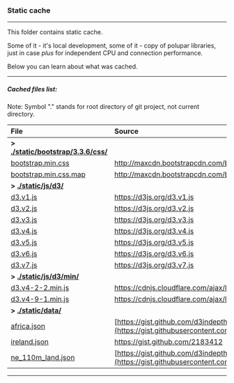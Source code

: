 
### Static cache

---

This folder contains static cache.

Some of it - it's local development, some of it - copy of polupar libraries, just in case *plus* for independent CPU and connection performance.

Below you can learn about what was cached.

---

##### Cached files list:

Note: Symbol "." stands for root directory of git project, not current directory.

| File | Source |
|:-|:-|
| **> [./static/bootstrap/3.3.6/css/](./bootstrap/3.3.6/css/)** |
| [bootstrap.min.css](./bootstrap/3.3.6/css/bootstrap.min.css) | http://maxcdn.bootstrapcdn.com/bootstrap/3.3.6/css/bootstrap.min.css |
| [bootstrap.min.css.map](./bootstrap/3.3.6/css/bootstrap.min.css.map) | http://maxcdn.bootstrapcdn.com/bootstrap/3.3.6/css/bootstrap.min.css.map |
| **> [./static/js/d3/](./d3/)** |
| [d3.v1.js](./d3/d3.v1.js) | https://d3js.org/d3.v1.js |
| [d3.v2.js](./d3/d3.v2.js) | https://d3js.org/d3.v2.js |
| [d3.v3.js](./d3/d3.v3.js) | https://d3js.org/d3.v3.js |
| [d3.v4.js](./d3/d3.v4.js) | https://d3js.org/d3.v4.js |
| [d3.v5.js](./d3/d3.v5.js) | https://d3js.org/d3.v5.js |
| [d3.v6.js](./d3/d3.v6.js) | https://d3js.org/d3.v6.js |
| [d3.v7.js](./d3/d3.v7.js) | https://d3js.org/d3.v7.js |
| **> [./static/js/d3/min/](./d3/min)** |
| [d3.v4-2-2.min.js](./d3/min/d3.v4-2-2.min.js) | https://cdnjs.cloudflare.com/ajax/libs/d3/4.2.2/d3.min.js |
| [d3.v4-9-1.min.js](./d3/min/d3.v4-9-1.min.js) | https://cdnjs.cloudflare.com/ajax/libs/d3/4.9.1/d3.min.js |
| **> [./static/data/](./data/)** |
| [africa.json](./data/africa.json) | [https://gist.github.com/d3indepth/3ccd770923a61f26f55156657e2f51e8/#file-africa-json](https://gist.githubusercontent.com/d3indepth/3ccd770923a61f26f55156657e2f51e8/raw/9a33b25b8d6cfece3bc7ea5379c733709b00fbe1/africa.json) |
| [ireland.json](./data/ireland.json) | https://gist.github.com/2183412 |
| [ne_110m_land.json](./data/ne_110m_land.json) | [https://gist.github.com/d3indepth/f28e1c3a99ea6d84986f35ac8646fac7#file-ne_110m_land-json](https://gist.githubusercontent.com/d3indepth/f28e1c3a99ea6d84986f35ac8646fac7/raw/c58cede8dab4673c91a3db702d50f7447b373d98/ne_110m_land.json) |


---

<!--
/// Node.js code for generating D3 lib files' names for different versions, for table above: ///

for (let i = 1; i < 8; i++) {
	console.log("| [d3.v" + i + ".js](./d3/d3.v" + i + ".js) | https://d3js.org/d3.v" + i + ".js |");
}
-->
